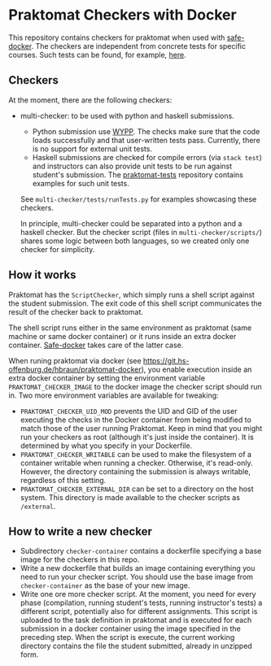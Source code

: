 # Praktomat Checkers with Docker

This repository contains checkers for praktomat when used with
[safe-docker](https://github.com/nomeata/safe-docker).
The checkers are independent from concrete tests for specific
courses. Such tests can be found, for example, [here](https://git.hs-offenburg.de/swehr/praktomat-tests).

## Checkers

At the moment, there are the following checkers:

* multi-checker: to be used with python and haskell submissions.
  * Python submission use [WYPP](https://github.com/skogsbaer/write-your-python-program).
    The checks make sure that the code loads successfully and that user-written tests
    pass. Currently, there is no support for external unit tests.
  * Haskell submissions are checked for compile errors (via `stack test`) and instructors
    can also provide unit tests to be run against student's submission. The
    [praktomat-tests](https://git.hs-offenburg.de/swehr/praktomat-tests) repository contains
    examples for such unit tests.

  See `multi-checker/tests/runTests.py` for examples showcasing these checkers.

  In principle, multi-checker could be separated into a python and a haskell checker.
  But the checker script (files in `multi-checker/scripts/`) shares some logic between
  both languages, so we created only one checker for simplicity.



## How it works

Praktomat has the `ScriptChecker`, which simply runs a shell script
against the student submission. The exit code of this shell script
communicates the result of the checker back to praktomat.

The shell script runs either in the same environment as praktomat (same
machine or same docker container) or it runs inside an extra docker container.
[Safe-docker](https://github.com/nomeata/safe-docker) takes care of the
latter case.

When runing praktomat via docker (see
https://git.hs-offenburg.de/hbraun/praktomat-docker), you enable
execution inside an extra docker container by setting
the environment variable `PRAKTOMAT_CHECKER_IMAGE` to the docker
image the checker script should run in. Two more environment variables
are available for tweaking:

* `PRAKTOMAT_CHECKER_UID_MOD` prevents the UID and GID of the user
 executing the checks in the Docker container from being modified to match
 those of the user running Praktomat.
 Keep in mind that you might run your checkers as root (although it's just inside the container). It is determined by what you specify in your Dockerfile.
* `PRAKTOMAT_CHECKER_WRITABLE` can be used to make the filesystem of a
 container writable when running a checker. Otherwise, it's read-only.
 However, the directory containing the submission is always writable, regardless of this setting.
* `PRAKTOMAT_CHECKER_EXTERNAL_DIR` can be set to a directory on the host system. This directory
  is made available to the checker scripts as `/external`.

## How to write a new checker

* Subdirectory `checker-container` contains a dockerfile specifying a base
  image for the checkers in this repo.
* Write a new dockerfile that builds an image containing everything you
  need to run your checker script. You should use the base image
  from `checker-container` as the base of your new image.
* Write one ore more checker script. At the moment, you need for every
  phase (compilation, running student's tests, running instructor's tests)
  a different script, potentially also for different assignments. This
  script is uploaded to the task definition in praktomat and is executed
  for each submission in a docker container using the image specified
  in the preceding step. When the script is execute, the current
  working directory contains the file the student submitted, already in
  unzipped form.
